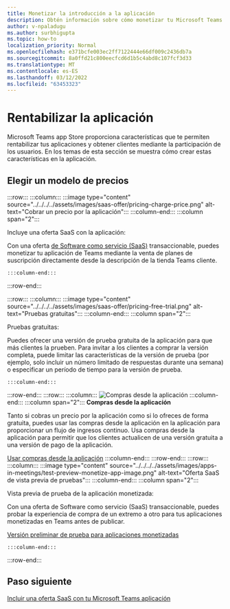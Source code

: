 ```yaml
---
title: Monetizar la introducción a la aplicación
description: Obtén información sobre cómo monetizar tu Microsoft Teams aplicación.
author: v-npaladugu
ms.author: surbhigupta
ms.topic: how-to
localization_priority: Normal
ms.openlocfilehash: e371bcfe003ec2ff7122444e66df009c2436db7a
ms.sourcegitcommit: 8a0ffd21c800eecfcd6d1b5c4abd8c107fcf3d33
ms.translationtype: MT
ms.contentlocale: es-ES
ms.lasthandoff: 03/12/2022
ms.locfileid: "63453323"
---
```

# <a name="monetize-your-app"></a>Rentabilizar la aplicación

Microsoft Teams app Store proporciona características que te permiten rentabilizar tus aplicaciones y obtener clientes mediante la participación de los usuarios. En los temas de esta sección se muestra cómo crear estas características en la aplicación.

## <a name="choose-a-pricing-model"></a>Elegir un modelo de precios

:::row:::
    :::column:::
        :::image type="content" source="../../../../assets/images/saas-offer/pricing-charge-price.png" alt-text="Cobrar un precio por la aplicación":::
    :::column-end:::
    :::column span="2":::

Incluye una oferta SaaS con la aplicación:

Con una oferta [de Software como servicio (SaaS)](~/concepts/deploy-and-publish/appsource/prepare/include-saas-offer.md) transaccionable, puedes monetizar tu aplicación de Teams mediante la venta de planes de suscripción directamente desde la descripción de la tienda Teams cliente.

    :::column-end:::
:::row-end:::

:::row:::
    :::column:::
     :::image type="content" source="../../../../assets/images/saas-offer/pricing-free-trial.png" alt-text="Pruebas gratuitas":::
    :::column-end:::
    :::column span="2":::

Pruebas gratuitas:

Puedes ofrecer una versión de prueba gratuita de la aplicación para que más clientes la prueben. Para invitar a los clientes a comprar la versión completa, puede limitar las características de la versión de prueba (por ejemplo, solo incluir un número limitado de respuestas durante una semana) o especificar un período de tiempo para la versión de prueba.

    :::column-end:::
:::row-end:::
:::row:::
    :::column:::
        ![Compras desde la aplicación](~/assets/images/saas-offer/pricing-in-app-purchases.png)
    :::column-end:::
    :::column span="2":::
**Compras desde la aplicación**

Tanto si cobras un precio por la aplicación como si lo ofreces de forma gratuita, puedes usar las compras desde la aplicación en la aplicación para proporcionar un flujo de ingresos continuo. Usa compras desde la aplicación para permitir que los clientes actualicen de una versión gratuita a una versión de pago de la aplicación.

[Usar compras desde la aplicación](~/concepts/deploy-and-publish/appsource/prepare/in-app-purchase-flow.md)
    :::column-end:::
:::row-end:::
:::row:::
    :::column:::
        :::image type="content" source="../../../../assets/images/apps-in-meetings/test-preview-monetize-app-image.png" alt-text="Oferta SaaS de vista previa de pruebas":::
    :::column-end:::
    :::column span="2":::

Vista previa de prueba de la aplicación monetizada:

Con una oferta de Software como servicio (SaaS) transaccionable, puedes probar la experiencia de compra de un extremo a otro para tus aplicaciones monetizadas en Teams antes de publicar.

[Versión preliminar de prueba para aplicaciones monetizadas](Test-preview-for-monetized-apps.md)

    :::column-end:::
:::row-end:::

## <a name="next-step"></a>Paso siguiente

[Incluir una oferta SaaS con tu Microsoft Teams aplicación](~/concepts/deploy-and-publish/appsource/prepare/include-saas-offer.md)
